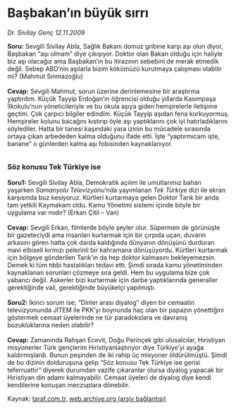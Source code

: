 # Başbakan’ın büyük sırrı

*Dr. Sivilay Genç 12.11.2009*

<div class="yazi"><b>Soru:</b> Sevgili Sivilay Abla, Sağlık Bakanı domuz gribine karşı aşı olun diyor, Başbakan “aşı olmam” diye çıkışıyor. Doktor olan Bakan olduğu için haliyle biz aşı olacağız ama Başbakan’ın bu itirazının sebebini de merak etmedik değil. Sebep ABD’nin aşılarla bizim kökümüzü kurutmaya çalışması olabilir mi? (Mahmut Sınmazoğlu)<b> <br/><br/>Cevap:</b> Sevgili Mahmut, sorun üzerine derinlemesine bir araştırma yaptırdım. Küçük Tayyip Erdoğan’ın öğrencisi olduğu yıllarda Kasımpaşa İlkokulu’nun yöneticileriyle ve bu okula aşıya giden hemşirelerle iletişime geçtim. Çok çarpıcı bilgiler edindim. Küçük Tayyip aşıdan fena korkuyormuş. Hemşireler kolunu bacağını kıstırıp öyle aşı yaptıklarını çok iyi hatırladıklarını söylediler. Hatta bir tanesi kaşındaki yara izinin bu mücadele sırasında ortaya çıkan arbededen kalma olduğunu ifade etti. İşte “yaptırmıcam işte, banane” o günlerden kalma aşı fobisinden kaynaklanıyor.<b> <br/><br/><br/><font size="3">Söz konusu Tek Türkiye ise <br/></font><br/>Soru1:</b> Sevgili Sivilay Abla, Demokratik açılım ile umutlarımız baharı yaşarken <i>Samanyolu Televizyonu</i>’nda yayımlanan <i>Tek Türkiye</i> dizi ile ekran karşısında buz kesiyoruz. Kürtleri kurtarmaya gelen Doktor Tarık bir anda tam yetkili Kaymakam oldu. Kamu Yönetimi sistemi içinde böyle bir uygulama var mıdır? (Erkan Çitil – Van)<b> <br/><br/>Cevap:</b> Sevgili Erkan, filmlerde böyle şeyler olur. Süpermen de görünüşte bir gazeteciydi ama insanları kurtarmak için bir çırpıda uçan, duvarın arkasını gören hatta çok darda kaldığında dünyanın dönüşünü durduran mavi elbiseli kırmızı pelerinli bir kahramana dönüşüyordu. Kürtleri kurtarmak için bölgeye gönderilen Tarık’ın da hep doktor kalmasını bekleyemezsin. Demek ki tüm tıbbi hastalıkları tedavi etti. Şimdi sırada kamu yönetiminden kaynaklanan sorunları çözmeye sıra geldi. Hem bu uygulama bize çok yabancı değil. Askerler bizi kurtarmak için darbe yaptıklarında generaller gerektiğinde vali, gerektiğinde büyükelçi yapılmıştı. <b><br/><br/>Soru2:</b> İkinci sorum ise; “Dinler arası diyalog” diyen bir cemaatin televizyonunda JİTEM ile PKK’yı boynunda haç olan bir papazın yönettiğini göstermek cemaat üyelerinde ne tür paradokslara ve davranış bozukluklarına neden olabilir?<b> <br/><br/>Cevap:</b> Zamanında Rahşan Ecevit, Doğu Perinçek gibi ulusalcılar, Hıristiyan misyonerler Türk gençlerini Hıristiyanlaştırıyor diye Türkiye’yi ayağa kaldırmışlardı. Bunun peşinden de iki rahip üç misyoner öldürülmüştü. Şimdi de bu dizinin dolduruşuna gelip “Söz konusu Tek Türkiye ise gerisi teferruattır” diyerek durumdan vazife çıkaranlar olursa diyalog yapacak bir Hıristiyan din adamı kalmayabilir. Cemaat üyeleri de diyalog diye kendi kendilerine konuşan meczuplara dönebilir. 
              </div>

Kaynak: [taraf.com.tr](http://www.taraf.com.tr:80/makale/8443.htm), [web.archive.org (arşiv bağlantısı)](http://web.archive.org/web/20100326102734/http://www.taraf.com.tr:80/makale/8443.htm)
